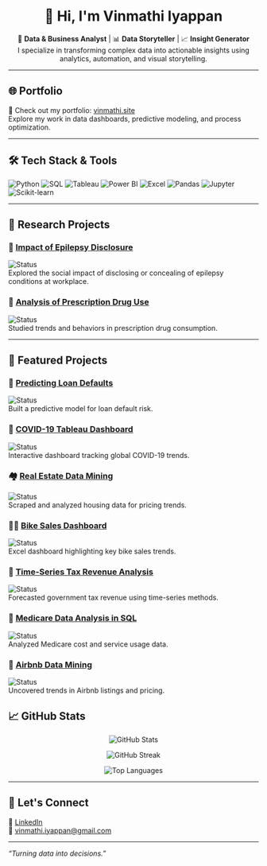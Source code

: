 <div align="center">

# 👋 Hi, I'm Vinmathi Iyappan

🎯 **Data & Business Analyst** | 📊 **Data Storyteller** | 📈 **Insight Generator**  
I specialize in transforming complex data into actionable insights using analytics, automation, and visual storytelling.

</div>

---

## 🌐 Portfolio  
🔗 Check out my portfolio: [vinmathi.site](https://www.vinmathi.site/?utm_source=ZS_outreach&utm_medium=email&utm_campaign=ZS_AC)  
Explore my work in data dashboards, predictive modeling, and process optimization.

---

## 🛠 Tech Stack & Tools

![Python](https://img.shields.io/badge/Python-3776AB?style=flat&logo=python&logoColor=white)
![SQL](https://img.shields.io/badge/SQL-4479A1?style=flat&logo=postgresql&logoColor=white)
![Tableau](https://img.shields.io/badge/Tableau-E97627?style=flat&logo=tableau&logoColor=white)
![Power BI](https://img.shields.io/badge/PowerBI-F2C811?style=flat&logo=powerbi&logoColor=black)
![Excel](https://img.shields.io/badge/Excel-217346?style=flat&logo=microsoft-excel&logoColor=white)
![Pandas](https://img.shields.io/badge/Pandas-150458?style=flat&logo=pandas&logoColor=white)
![Jupyter](https://img.shields.io/badge/Jupyter-F37626?style=flat&logo=jupyter&logoColor=white)
![Scikit-learn](https://img.shields.io/badge/Scikit--learn-F7931E?style=flat&logo=scikit-learn&logoColor=white)

---

## 🔬 Research Projects

### 🧠 [Impact of Epilepsy Disclosure](https://github.com/Vinmathiiyappan/Research-Impact-of-Epilepsy-Disclosure) 
![Status](https://img.shields.io/badge/Status-In--Progress-yellow)<br>
Explored the social impact of disclosing or concealing of epilepsy conditions at workplace.  

### 💊 [Analysis of Prescription Drug Use](https://github.com/Vinmathiiyappan/Research-Analysis-of-prescription-Drug) 
![Status](https://img.shields.io/badge/Status-In--Progress-yellow)<br>
Studied trends and behaviors in prescription drug consumption.  

---

## 🚀 Featured Projects

### 🏦 [Predicting Loan Defaults](https://github.com/Vinmathiiyappan/Predicting-Loan-Defaults) 
![Status](https://img.shields.io/badge/Status-Completed-brightgreen) <br>
Built a predictive model for loan default risk.  

### 🦠 [COVID-19 Tableau Dashboard](https://github.com/Vinmathiiyappan/Covid19-Tableau-Dashboard)
![Status](https://img.shields.io/badge/Status-Completed-brightgreen)<br> 
Interactive dashboard tracking global COVID-19 trends.  


### 🏘 [Real Estate Data Mining](https://github.com/Vinmathiiyappan/Real-Estate-Web-Scraping-Data-Mining)  
![Status](https://img.shields.io/badge/Status-Completed-brightgreen)<br> 
Scraped and analyzed housing data for pricing trends.  

### 🚴‍♀️ [Bike Sales Dashboard](https://github.com/Vinmathiiyappan/Bike-Sales-Dashboard-Excel)  
![Status](https://img.shields.io/badge/Status-Completed-brightgreen)<br> 
Excel dashboard highlighting key bike sales trends.  

### 🧾 [Time-Series Tax Revenue Analysis](https://github.com/Vinmathiiyappan/Time-series-Analysis-Tax-Revenue)  
![Status](https://img.shields.io/badge/Status-Completed-brightgreen)<br> 
Forecasted government tax revenue using time-series methods.  

### 🏥 [Medicare Data Analysis in SQL](https://github.com/Vinmathiiyappan/Medicare-Data-Analysis-SQL) 
![Status](https://img.shields.io/badge/Status-Completed-brightgreen)<br> 
Analyzed Medicare cost and service usage data.  


### 🏡 [Airbnb Data Mining](https://github.com/Vinmathiiyappan/Airbnb-Data-Mining)  
![Status](https://img.shields.io/badge/Status-Completed-brightgreen)<br> 
Uncovered trends in Airbnb listings and pricing.  


## 📈 GitHub Stats

<p align="center">
  <img src="https://github-readme-stats.vercel.app/api?username=Vinmathiiyappan&show_icons=true&theme=default&hide_border=true" alt="GitHub Stats" />
</p>

<p align="center">
  <img src="https://streak-stats.demolab.com/?user=Vinmathiiyappan&theme=default&hide_border=true" alt="GitHub Streak" />
</p>

<p align="center">
  <img src="https://github-readme-stats.vercel.app/api/top-langs/?username=Vinmathiiyappan&layout=compact&hide_border=true" alt="Top Languages" />
</p>

---

## 💬 Let's Connect

🔗 [LinkedIn](https://www.linkedin.com/in/vinmathi-iyappan/)  
📧 vinmathi.iyappan@gmail.com

---

_“Turning data into decisions.”_
